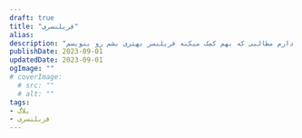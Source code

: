 ```yaml
---
draft: true
title: "فریلنسری"
alias: 
description: "من یه فریلنسر هستم و دوست دارم مطالبی که بهم کمک میکنه فریلنسر بهتری بشم رو بنویسم"
publishDate: 2023-09-01
updatedDate: 2023-09-01
ogImage: ""
# coverImage:
  # src: ""
  # alt: ""
tags: 
- بلاگ
- فریلنسری
---
```




